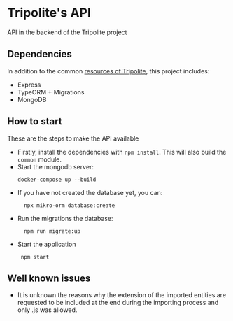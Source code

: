 Tripolite's API
=================

API in the backend of the Tripolite project

## Dependencies
In addition to the common [resources of Tripolite](../../common/README.md), this project includes:

- Express
- TypeORM + Migrations
- MongoDB


## How to start
These are the steps to make the API available
- Firstly, install the dependencies with `npm install`. This will also build the `common` module.
- Start the mongodb server:
    ```shell
    docker-compose up --build
    ```
- If you have not created the database yet, you can:
  ```shell
    npx mikro-orm database:create 
  ```
- Run the migrations the database:
  ```shell
    npm run migrate:up
  ```
- Start the application
   ```shell
    npm start
  ``` 
  
## Well known issues

- It is unknown the reasons why the extension of the imported entities are requested to be included
  at the end during the importing process and only .js was allowed.

